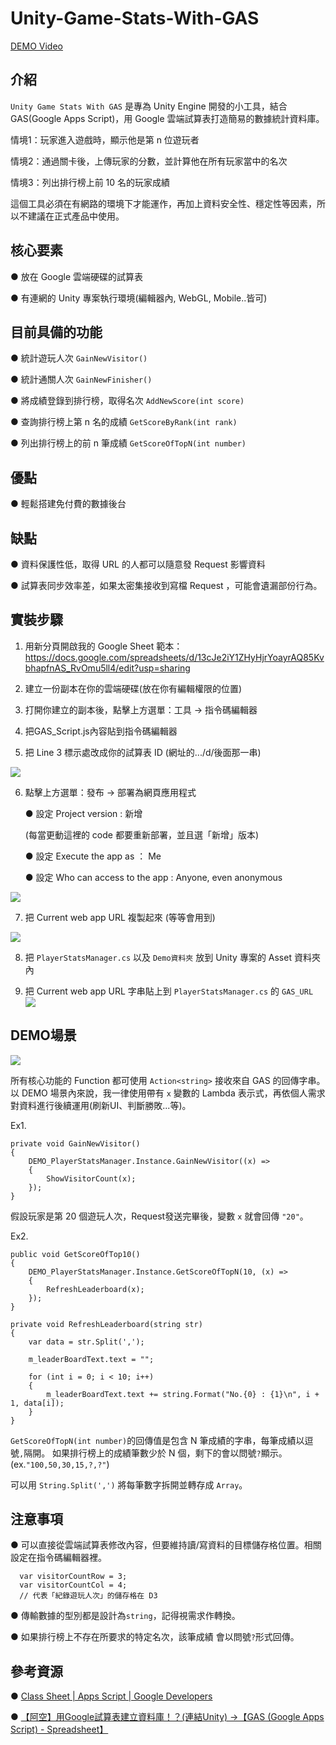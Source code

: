 # Unity-Game-Stats-With-GAS

[DEMO Video](https://youtu.be/Nl4VP78Qrmo)

## 介紹
`Unity Game Stats With GAS` 是專為 Unity Engine 開發的小工具，結合 GAS(Google Apps Script)，用 Google 雲端試算表打造簡易的數據統計資料庫。

情境1：玩家進入遊戲時，顯示他是第 n 位遊玩者

情境2：通過關卡後，上傳玩家的分數，並計算他在所有玩家當中的名次

情境3：列出排行榜上前 10 名的玩家成績

這個工具必須在有網路的環境下才能運作，再加上資料安全性、穩定性等因素，所以不建議在正式產品中使用。

## 核心要素
● 放在 Google 雲端硬碟的試算表

● 有連網的 Unity 專案執行環境(編輯器內, WebGL, Mobile..皆可)

## 目前具備的功能
● 統計遊玩人次 `GainNewVisitor()`

● 統計通關人次 `GainNewFinisher()`

● 將成績登錄到排行榜，取得名次 `AddNewScore(int score)`

● 查詢排行榜上第 n 名的成績 `GetScoreByRank(int rank)`

● 列出排行榜上的前 n 筆成績 `GetScoreOfTopN(int number)`

## 優點
● 輕鬆搭建免付費的數據後台

## 缺點
● 資料保護性低，取得 URL 的人都可以隨意發 Request 影響資料

● 試算表同步效率差，如果太密集接收到寫檔 Request ，可能會遺漏部份行為。

## 實裝步驟
1. 用新分頁開啟我的 Google Sheet 範本：https://docs.google.com/spreadsheets/d/13cJe2iY1ZHyHjrYoayrAQ85KvbhapfnAS_RvOmu5ll4/edit?usp=sharing

2. 建立一份副本在你的雲端硬碟(放在你有編輯權限的位置)

3. 打開你建立的副本後，點擊上方選單：工具 -> 指令碼編輯器

4. 把GAS_Script.js內容貼到指令碼編輯器

5. 把 Line 3 標示處改成你的試算表 ID (網址的.../d/後面那一串)

![](https://i.imgur.com/RKSBYrc.png)

6. 點擊上方選單：發布 -> 部署為網頁應用程式

    ● 設定 Project version : 新增 

    (每當更動這裡的 code 都要重新部署，並且選「新增」版本)

    ● 設定 Execute the app as ： Me

    ● 設定 Who can access to the app : Anyone, even anonymous

![](https://i.imgur.com/4wXNF0T.png)


7. 把 Current web app URL 複製起來 (等等會用到)

![](https://i.imgur.com/g1dr1LI.png)

8. 把 `PlayerStatsManager.cs` 以及 `Demo資料夾` 放到 Unity 專案的 Asset 資料夾內

9. 把 Current web app URL 字串貼上到 `PlayerStatsManager.cs` 的 `GAS_URL`
![](https://i.imgur.com/4g2offe.png)

## DEMO場景
![](https://i.imgur.com/bW8cgNB.gif)


所有核心功能的 Function 都可使用 `Action<string>` 接收來自 GAS 的回傳字串。
以 DEMO 場景內來說，我一律使用帶有 `x` 變數的 Lambda 表示式，再依個人需求對資料進行後續運用(刷新UI、判斷勝敗...等)。

Ex1.
```
private void GainNewVisitor()
{
    DEMO_PlayerStatsManager.Instance.GainNewVisitor((x) =>
    {
        ShowVisitorCount(x);
    });
}
```
假設玩家是第 20 個遊玩人次，Request發送完畢後，變數 `x` 就會回傳 `"20"`。

Ex2.
```
public void GetScoreOfTop10()
{
    DEMO_PlayerStatsManager.Instance.GetScoreOfTopN(10, (x) =>
    {
        RefreshLeaderboard(x);
    });
}

private void RefreshLeaderboard(string str)
{
    var data = str.Split(',');

    m_leaderBoardText.text = "";

    for (int i = 0; i < 10; i++)
    {
        m_leaderBoardText.text += string.Format("No.{0} : {1}\n", i + 1, data[i]);
    }
}
```

`GetScoreOfTopN(int number)`的回傳值是包含 N 筆成績的字串，每筆成績以逗號`,`隔開。
如果排行榜上的成績筆數少於 N 個，剩下的會以問號`?`顯示。 
(ex.`"100,50,30,15,?,?"`)

可以用 `String.Split(',')` 將每筆數字拆開並轉存成 `Array`。

## 注意事項
● 可以直接從雲端試算表修改內容，但要維持讀/寫資料的目標儲存格位置。相關設定在指令碼編輯器裡。
```
  var visitorCountRow = 3;
  var visitorCountCol = 4;
  // 代表「紀錄遊玩人次」的儲存格在 D3
```
● 傳輸數據的型別都是設計為`string`，記得視需求作轉換。

● 如果排行榜上不存在所要求的特定名次，該筆成績    會以問號`?`形式回傳。

## 參考資源
● [Class Sheet | Apps Script | Google Developers](https://developers.google.com/apps-script/reference/spreadsheet/sheet)

● [【阿空】用Google試算表建立資料庫！？(連結Unity) →【GAS (Google Apps Script) - Spreadsheet】](https://youtu.be/SfRXsiuzbCI)

